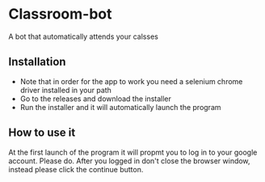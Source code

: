 # Classroom-bot
 A bot that automatically attends your calsses
## Installation
- Note that in order for the app to work you need a selenium chrome driver installed in your path
- Go to the releases and download the installer
- Run the installer and it will automatically launch the program
## How to use it
 At the first launch of the program it will propmt you to log in to your google account. Please do. After you logged in don't close
 the browser window, instead please click the continue button.
